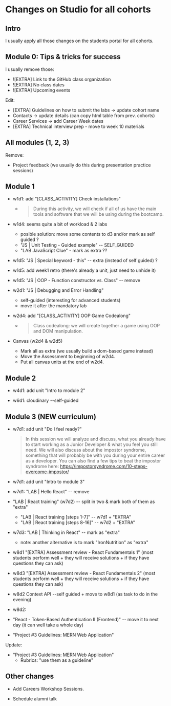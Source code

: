 

# Changes on Studio for all cohorts


## Intro

I usually apply all those changes on the students portal for all cohorts.





## Module 0: Tips & tricks for success


I usually remove those:
- ![EXTRA] Link to  the GitHub class organization
- ![EXTRA] No class dates
- ![EXTRA] Upcoming events


Edit:
- [EXTRA] Guidelines on how to submit the labs → update cohort name
- Contacts → update details (can copy html table from prev. cohorts)
- Career Services → add Career Week dates
- [EXTRA] Technical interview prep - move to week 10 materials



## All modules (1, 2, 3)

Remove:
- Project feedback (we usually do this during presentation practice sessions)



## Module 1

- w1d1: add "[CLASS_ACTIVITY] Check installations"
  - > During this activity, we will check if all of us have the main tools and software that we will be using during the bootcamp.

- w1d4: seems quite a bit of workload & 2 labs
  - posible solution: move some contents to d3 and/or mark as self guided ?
  - "JS | Unit Testing - Guided example" -- SELF_GUIDED
  - "LAB JavaScript Clue" - mark as extra ??

- w1d5: "JS | Special keyword - this" -- extra (instead of self guided) ?

- w1d5: add week1 retro (there's already a unit, just need to unhide it)

- w1d5: "JS | OOP - Function constructor vs. Class" -- remove


- w2d1: "JS | Debugging and Error Handling" 
  - self-guided (interesting for advanced students)
  - move it after the mandatory lab

- w2d4: add "[CLASS_ACTIVITY] OOP Game Codealong"
  - > Class codealong: we will create together a game using OOP and DOM manipulation.

- Canvas (w2d4 & w2d5)
  - Mark all as extra (we usually build a dom-based game instead)
  - Move the Assessment to beginning of w2d4.
  - Put all canvas units at the end of w2d4.



## Module 2


- w4d1: add unit "Intro to module 2"


- w6d1: cloudinary --self-guided



## Module 3 (NEW curriculum)

- w7d1: add unit "Do I feel ready?"
  > In this session we will analyze and discuss, what  you already have to start working as a Junior Developer & what you feel you still need. 
  > We will also discuss about the impostor syndrome, something that will probably be with you during your entire career as a developer.
  > You can also find a few tips to beat the impostor syndrome here: https://impostorsyndrome.com/10-steps-overcome-impostor/


- w7d1: add unit "Intro to module 3"

- w7d1: "LAB | Hello React" -- remove

- "LAB | React training" (w7d2) -- split in two & mark both of them as "extra"
    - "LAB | React training [steps 1-7]" -- w7d1 + "EXTRA"
    - "LAB | React training [steps 8-16]" -- w7d2 + "EXTRA"



- w7d3: "LAB | Thinking in React" -- mark as "extra"
  - note: another alternative is to mark "IronNutrition" as "extra"


- w8d1 "[EXTRA] Assessment review - React Fundamentals 1" (most students perform well + they will receive solutions + if they have questions they can ask)

- w8d3 "[EXTRA] Assessment review - React Fundamentals 2" (most students perform well + they will receive solutions + if they have questions they can ask)


- w8d2 Context API --self guided + move to w8d1 (as task to do in the evening)


- w8d2: 
- "React - Token-Based Authentication II (Frontend)" -- move it to next day (it can well take a whole day)
- "Project #3 Guidelines: MERN Web Application"


Update:
- "Project #3 Guidelines: MERN Web Application"
  - Rubrics: "use them as a guideline"




## Other changes

- Add Careers Workshop Sessions.

  <!-- @Luis: info in course tracker spreadsheet  -->


  <!-- 

  Slack (schedule):


  @here

  FYI: 

  - Tomorrow 9am there's Career Services workshop (for those of you taking part in Career Week, you'll have received an email or invitation with the details).
  
  - We meet in our class at 10am (if the workshop finishes earlier just take a nice break ;) )

   -->

- Schedule alumni talk


